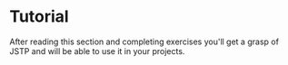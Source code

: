 # Tutorial

After reading this section and completing exercises you'll get a grasp of JSTP
and will be able to use it in your projects.
